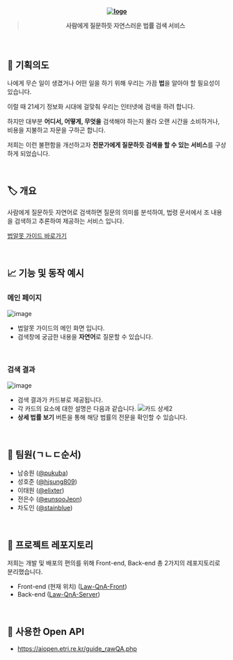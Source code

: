 <h4 align="center"> 

  [![logo](https://user-images.githubusercontent.com/44018094/118128337-b6ea3200-b435-11eb-96c6-b1de5c438e38.png)](https://hackathon-lvgxr.run.goorm.io/)
  
  > 사람에게 질문하듯 자연스러운 법률 검색 서비스

</h4>

</br>

## 📝 기획의도
나에게 무슨 일이 생겼거나 어떤 일을 하기 위해 우리는 가끔 **법**을 알아야 할 필요성이 있습니다.

이럴 때 21세기 정보화 시대에 걸맞춰 우리는 인터넷에 검색을 하려 합니다.

하지만 대부분 **어디서, 어떻게, 무엇을** 검색해야 하는지 몰라 오랜 시간을 소비하거나, 비용을 지불하고 자문을 구하곤 합니다.

저희는 이런 불편함을 개선하고자 **전문가에게 질문하듯 검색을 할 수 있는 서비스**를 구상하게 되었습니다.

</br>

## 🏷️ 개요
사람에게 질문하듯 자연어로 검색하면 질문의 의미를 분석하여, 법령 문서에서 조 내용을 검색하고 추론하여 제공하는 서비스 입니다.

[법알못 가이드 바로가기](https://hackathon-lvgxr.run.goorm.io/)

</br>

## 📈 기능 및 동작 예시
### 메인 페이지
![image](https://user-images.githubusercontent.com/44018094/118165753-a0f16700-b45f-11eb-9f20-aaac678d0a13.png)
- 법알못 가이드의 메인 화면 입니다.
- 검색창에 궁금한 내용을 **자연어**로 질문할 수 있습니다.

</br>

### 검색 결과
![image](https://user-images.githubusercontent.com/44018094/118164448-19efbf00-b45e-11eb-8d99-0aae906e1cce.png)
- 검색 결과가 카드뷰로 제공됩니다.
- 각 카드의 요소에 대한 설명은 다음과 같습니다.
![카드 상세2](https://user-images.githubusercontent.com/44018094/118169124-8c16d280-b463-11eb-99e9-c5d70c9f9302.png)
- **상세 법률 보기** 버튼을 통해 해당 법률의 전문을 확인할 수 있습니다.




</br>

## 👦 팀원(ㄱㄴㄷ순서)
- 남승원 ([@pukuba](https://github.com/pukuba))
- 성호준 ([@hjsung809](https://github.com/hjsung809))
- 이태원 ([@elixter](https://github.com/elixter))
- 전은수 ([@eunsooJeon](https://github.com/eunsooJeon))
- 차도인 ([@stainblue](https://github.com/stainblue))

</br>

## 🔎 프로젝트 레포지토리
저희는 개발 및 배포의 편의를 위해 Front-end, Back-end 총 2가지의 레포지토리로 분리했습니다.

- Front-end (현재 위치) ([Law-QnA-Front](https://github.com/soma-Law-QnA/Law-QnA-Front))
- Back-end ([Law-QnA-Server](https://github.com/soma-Law-QnA/Law-QnA-Server))


</br>

## :green_book: 사용한 Open API
- https://aiopen.etri.re.kr/guide_rawQA.php

